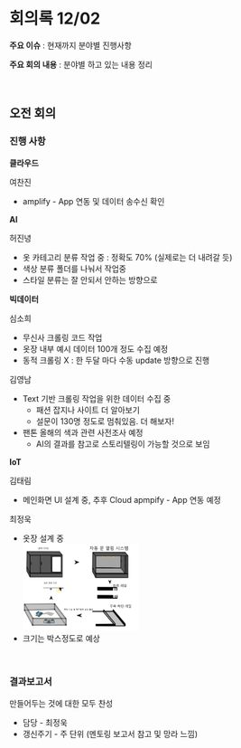 # 회의록 12/02

**주요 이슈** : 현재까지 분야별 진행사항

**주요 회의 내용** :  분야별 하고 있는 내용 정리

<br>

## 오전 회의

### 진행 사항

**클라우드**

여찬진

- amplify - App 연동 및 데이터 송수신 확인

**AI**

허진녕

- 옷 카테고리 분류 작업 중 : 정확도 70% (실제로는 더 내려갈 듯)
- 색상 분류 폴더를 나눠서 작업중
- 스타일 분류는 잘 안되서 안하는 방향으로

**빅데이터**

심소희

- 무신사 크롤링 코드 작업
- 옷장 내부 예시 데이터 100개 정도 수집 예정
- 동적 크롤링 X : 한 두달 마다 수동 update 방향으로 진행

김영남

- Text 기반 크롤링 작업을 위한 데이터 수집 중
  - 패션 잡지나 사이트 더 알아보기
  - 설문이 130명 정도로 멈춰있음. 더 해보자!
- 팬톤 올해의 색과 관련 사전조사 예정
  - AI의 결과를 참고로 스토리텔링이 가능할 것으로 보임

**IoT**

김태림

- 메인화면 UI 설계 중, 추후 Cloud apmpify - App 연동 예정

최정욱

- 옷장 설계 중  
  <img src="markdown-images/image-20201202180910355.png" alt="image-20201202180910355" style="zoom:20%;" />  
- 크기는 박스정도로 예상

<br>

### 결과보고서

만들어두는 것에 대한 모두 찬성

- 담당 - 최정욱
- 갱신주기 - 주 단위 (멘토링 보고서 참고 및 망라 느낌)